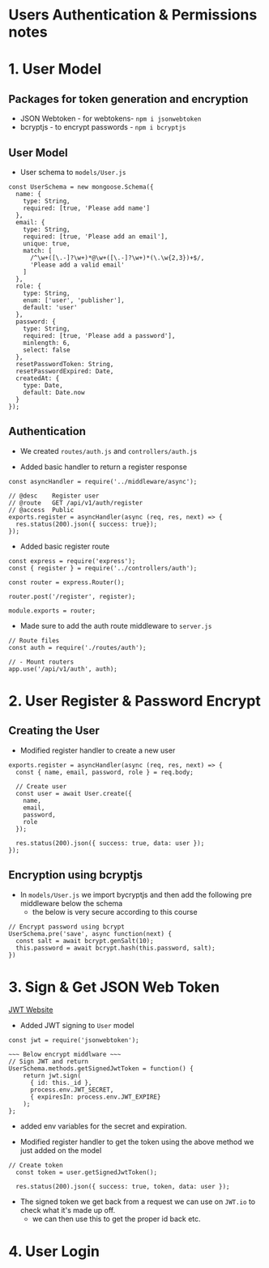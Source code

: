 # Users Authentication & Permissions notes

# 1. User Model

## Packages for token generation and encryption
- JSON Webtoken - for webtokens- `npm i jsonwebtoken`
- bcryptjs - to encrypt passwords - `npm i bcryptjs`

## User Model
- User schema to `models/User.js`
``` JS models/Users.js
const UserSchema = new mongoose.Schema({
  name: {
    type: String, 
    required: [true, 'Please add name']
  },
  email: {
    type: String,
    required: [true, 'Please add an email'],
    unique: true,
    match: [
      /^\w+([\.-]?\w+)*@\w+([\.-]?\w+)*(\.\w{2,3})+$/,
      'Please add a valid email'
    ]
  },
  role: {
    type: String, 
    enum: ['user', 'publisher'],
    default: 'user'
  },
  password: {
    type: String,
    required: [true, 'Please add a password'],
    minlength: 6,
    select: false
  },
  resetPasswordToken: String,
  resetPasswordExpired: Date, 
  createdAt: {
    type: Date,
    default: Date.now
  }
});
```

## Authentication
- We created `routes/auth.js` and `controllers/auth.js`

- Added basic handler to return a register response
``` JS controllers/auth.js
const asyncHandler = require('../middleware/async');

// @desc    Register user
// @route   GET /api/v1/auth/register
// @access  Public
exports.register = asyncHandler(async (req, res, next) => {
  res.status(200).json({ success: true});
});
```

- Added basic register route
``` JS routes/auth.js
const express = require('express');
const { register } = require('../controllers/auth');

const router = express.Router();

router.post('/register', register);

module.exports = router;
```

- Made sure to add the auth route middleware to `server.js`
``` JS server.js
// Route files
const auth = require('./routes/auth');

// - Mount routers
app.use('/api/v1/auth', auth);
```

# 2. User Register & Password Encrypt

## Creating the User
- Modified register handler to create a new user
``` JS controlles/auth
exports.register = asyncHandler(async (req, res, next) => {
  const { name, email, password, role } = req.body;

  // Create user
  const user = await User.create({
    name,
    email,
    password,
    role
  });

  res.status(200).json({ success: true, data: user });
});
```

## Encryption using bcryptjs
- In `models/User.js` we import bycryptjs and then add the following pre middleware below the schema
  - the below is very secure according to this course
``` JS models/Users.js
// Encrypt password using bcrypt
UserSchema.pre('save', async function(next) {
  const salt = await bcrypt.genSalt(10);
  this.password = await bcrypt.hash(this.password, salt);
})
```

# 3. Sign & Get JSON Web Token
[JWT Website](https://jwt.io/)
- Added JWT signing to `User` model
``` JS models/User.js
const jwt = require('jsonwebtoken');

~~~ Below encrypt middlware ~~~
// Sign JWT and return
UserSchema.methods.getSignedJwtToken = function() {
    return jwt.sign(
      { id: this._id }, 
      process.env.JWT_SECRET, 
      { expiresIn: process.env.JWT_EXPIRE}
    );
};
```
- added env variables for the secret and expiration.

- Modified register handler to get the token using the above method we just added on the model
``` JS controllers/auth.js
// Create token
  const token = user.getSignedJwtToken();

  res.status(200).json({ success: true, token, data: user });
```

- The signed token we get back from a request we can use on `JWT.io` to check what it's made up off.
  - we can then use this to get the proper id back etc.

# 4. User Login











